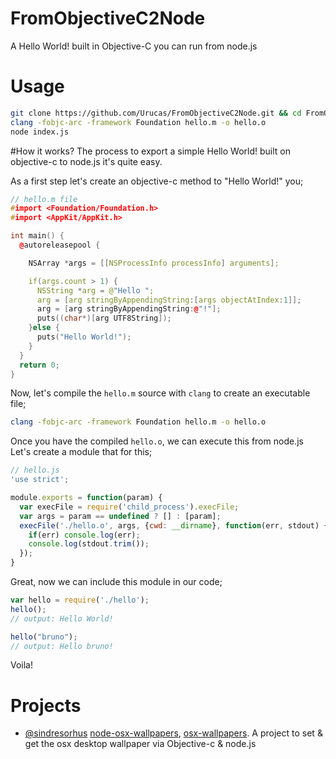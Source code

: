 # FromObjectiveC2Node

A Hello World! built in Objective-C you can run from node.js

# Usage
```bash
git clone https://github.com/Urucas/FromObjectiveC2Node.git && cd FromObjectiveC2Node
clang -fobjc-arc -framework Foundation hello.m -o hello.o
node index.js
```

#How it works?
The process to export a simple Hello World! built on objective-c to node.js it's quite easy.

As a first step let's create an objective-c method to "Hello World!" you;
```c++
// hello.m file
#import <Foundation/Foundation.h>
#import <AppKit/AppKit.h>

int main() {
  @autoreleasepool {

    NSArray *args = [[NSProcessInfo processInfo] arguments];

    if(args.count > 1) {
      NSString *arg = @"Hello ";
      arg = [arg stringByAppendingString:[args objectAtIndex:1]];
      arg = [arg stringByAppendingString:@"!"];
      puts((char*)[arg UTF8String]);
    }else {
      puts("Hello World!");
    }
  }
  return 0;
}
```

Now, let's compile the ```hello.m``` source with ```clang``` to create an executable file;
```bash
clang -fobjc-arc -framework Foundation hello.m -o hello.o
```


Once you have the compiled ```hello.o```, we can execute this from node.js 
Let's create a module that for this;
```javascript
// hello.js
'use strict';

module.exports = function(param) {
  var execFile = require('child_process').execFile;
  var args = param == undefined ? [] : [param];
  execFile('./hello.o', args, {cwd: __dirname}, function(err, stdout) {
    if(err) console.log(err);
    console.log(stdout.trim());
  });  
}
```

Great, now we can include this module in our code;
```javascript
var hello = require('./hello');
hello();
// output: Hello World!

hello("bruno");
// output: Hello bruno!
```
Voila!


# Projects
* [@sindresorhus](https://github.com/sindresorhus) [node-osx-wallpapers](node-osx-wallpaper), [osx-wallpapers](https://github.com/sindresorhus/osx-wallpaper). A project to set & get the osx desktop wallpaper via Objective-c & node.js
